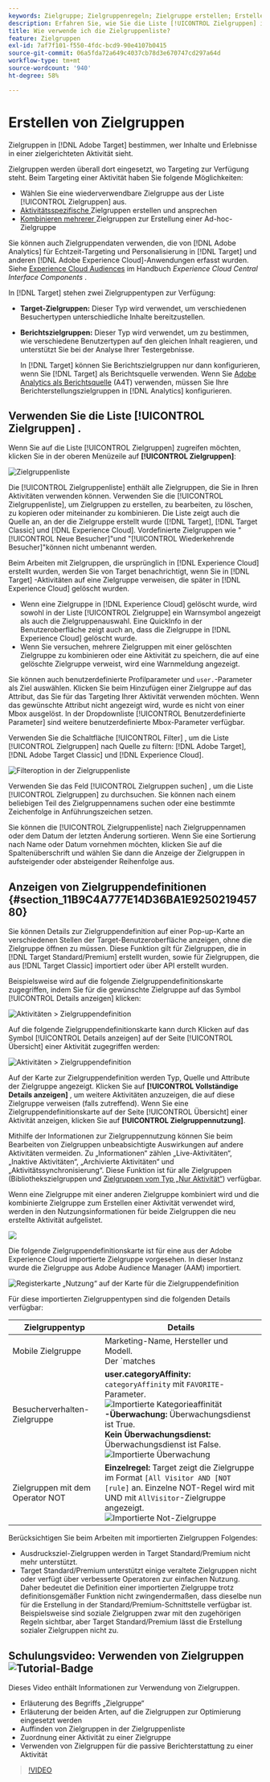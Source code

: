 ```yaml
---
keywords: Zielgruppe; Zielgruppenregeln; Zielgruppe erstellen; Erstellen von Zielgruppen; Zielgruppentargeting; Zielgruppenberichterstellung; Zielgruppenbericht; Segment; benutzerdefinierte Profilparameter; Zielgruppendefinition; Zielgruppenliste
description: Erfahren Sie, wie Sie die Liste [!UICONTROL Zielgruppen] in Adobe [!DNL Target] verwenden und wie Sie Zielgruppendefinitionskarten anzeigen, die Zielgruppendetails und Nutzungsinformationen enthalten.
title: Wie verwende ich die Zielgruppenliste?
feature: Zielgruppen
exl-id: 7af7f101-f550-4fdc-bcd9-90e4107b0415
source-git-commit: 06a5fda72a649c4037cb78d3e670747cd297a64d
workflow-type: tm+mt
source-wordcount: '940'
ht-degree: 58%

---
```


# Erstellen von Zielgruppen

Zielgruppen in [!DNL Adobe Target] bestimmen, wer Inhalte und Erlebnisse in einer zielgerichteten Aktivität sieht.

Zielgruppen werden überall dort eingesetzt, wo Targeting zur Verfügung steht. Beim Targeting einer Aktivität haben Sie folgende Möglichkeiten:

* Wählen Sie eine wiederverwendbare Zielgruppe aus der Liste [!UICONTROL Zielgruppen] aus.
* [Aktivitätsspezifische ](/help/c-target/creating-activity-only-audience.md) Zielgruppen erstellen und ansprechen
* [Kombinieren mehrerer ](/help/c-target/combining-multiple-audiences.md#concept_A7386F1EA4394BD2AB72399C225981E5) Zielgruppen zur Erstellung einer Ad-hoc-Zielgruppe

Sie können auch Zielgruppendaten verwenden, die von [!DNL Adobe Analytics] für Echtzeit-Targeting und Personalisierung in [!DNL Target] und anderen [!DNL Adobe Experience Cloud]-Anwendungen erfasst wurden. Siehe [Experience Cloud Audiences](https://experienceleague.adobe.com/docs/core-services/interface/audiences/audience-library.html?lang=de) im Handbuch *Experience Cloud Central Interface Components* .

In [!DNL Target] stehen zwei Zielgruppentypen zur Verfügung:

* **Target-Zielgruppen:** Dieser Typ wird verwendet, um verschiedenen Besuchertypen unterschiedliche Inhalte bereitzustellen.
* **Berichtszielgruppen:** Dieser Typ wird verwendet, um zu bestimmen, wie verschiedene Benutzertypen auf den gleichen Inhalt reagieren, und unterstützt Sie bei der Analyse Ihrer Testergebnisse.

   In [!DNL Target] können Sie Berichtszielgruppen nur dann konfigurieren, wenn Sie [!DNL Target] als Berichtsquelle verwenden. Wenn Sie [ Adobe Analytics als Berichtsquelle](/help/c-integrating-target-with-mac/a4t/a4t.md) (A4T) verwenden, müssen Sie Ihre Berichterstellungszielgruppen in [!DNL Analytics] konfigurieren.

## Verwenden Sie die Liste [!UICONTROL Zielgruppen] .

Wenn Sie auf die Liste [!UICONTROL Zielgruppen] zugreifen möchten, klicken Sie in der oberen Menüzeile auf **[!UICONTROL Zielgruppen]**:

![Zielgruppenliste](/help/c-target/c-audiences/assets/audiences_list.png)

Die [!UICONTROL Zielgruppenliste] enthält alle Zielgruppen, die Sie in Ihren Aktivitäten verwenden können. Verwenden Sie die [!UICONTROL Zielgruppenliste], um Zielgruppen zu erstellen, zu bearbeiten, zu löschen, zu kopieren oder miteinander zu kombinieren. Die Liste zeigt auch die Quelle an, an der die Zielgruppe erstellt wurde ([!DNL Target], [!DNL Target Classic] und [!DNL Experience Cloud]. Vordefinierte Zielgruppen wie &quot;[!UICONTROL Neue Besucher]&quot;und &quot;[!UICONTROL Wiederkehrende Besucher]&quot;können nicht umbenannt werden.

Beim Arbeiten mit Zielgruppen, die ursprünglich in [!DNL Experience Cloud] erstellt wurden, werden Sie von Target benachrichtigt, wenn Sie in [!DNL Target] -Aktivitäten auf eine Zielgruppe verweisen, die später in [!DNL Experience Cloud] gelöscht wurden.

* Wenn eine Zielgruppe in [!DNL Experience Cloud] gelöscht wurde, wird sowohl in der Liste [!UICONTROL Zielgruppe] ein Warnsymbol angezeigt als auch die Zielgruppenauswahl. Eine QuickInfo in der Benutzeroberfläche zeigt auch an, dass die Zielgruppe in [!DNL Experience Cloud] gelöscht wurde.
* Wenn Sie versuchen, mehrere Zielgruppen mit einer gelöschten Zielgruppe zu kombinieren oder eine Aktivität zu speichern, die auf eine gelöschte Zielgruppe verweist, wird eine Warnmeldung angezeigt.

Sie können auch benutzerdefinierte Profilparameter und `user.`-Parameter als Ziel auswählen. Klicken Sie beim Hinzufügen einer Zielgruppe auf das Attribut, das Sie für das Targeting Ihrer Aktivität verwenden möchten. Wenn das gewünschte Attribut nicht angezeigt wird, wurde es nicht von einer Mbox ausgelöst. In der Dropdownliste [!UICONTROL Benutzerdefinierte Parameter] sind weitere benutzerdefinierte Mbox-Parameter verfügbar.

Verwenden Sie die Schaltfläche [!UICONTROL Filter] , um die Liste [!UICONTROL Zielgruppen] nach Quelle zu filtern: [!DNL Adobe Target], [!DNL Adobe Target Classic] und [!DNL Experience Cloud].

![Filteroption in der   Zielgruppenliste](/help/c-target/c-audiences/assets/filters.png)

Verwenden Sie das Feld [!UICONTROL Zielgruppen suchen] , um die Liste [!UICONTROL Zielgruppen] zu durchsuchen. Sie können nach einem beliebigen Teil des Zielgruppennamens suchen oder eine bestimmte Zeichenfolge in Anführungszeichen setzen.

Sie können die [!UICONTROL Zielgruppenliste] nach Zielgruppennamen oder dem Datum der letzten Änderung sortieren. Wenn Sie eine Sortierung nach Name oder Datum vornehmen möchten, klicken Sie auf die Spaltenüberschrift und wählen Sie dann die Anzeige der Zielgruppen in aufsteigender oder absteigender Reihenfolge aus.

## Anzeigen von Zielgruppendefinitionen {#section_11B9C4A777E14D36BA1E925021945780}

Sie können Details zur Zielgruppendefinition auf einer Pop-up-Karte an verschiedenen Stellen der Target-Benutzeroberfläche anzeigen, ohne die Zielgruppe öffnen zu müssen. Diese Funktion gilt für Zielgruppen, die in [!DNL Target Standard/Premium] erstellt wurden, sowie für Zielgruppen, die aus [!DNL Target Classic] importiert oder über API erstellt wurden.

Beispielsweise wird auf die folgende Zielgruppendefinitionskarte zugegriffen, indem Sie für die gewünschte Zielgruppe auf das Symbol [!UICONTROL Details anzeigen] klicken:

![Aktivitäten > Zielgruppendefinition](assets/audience_definition_list.png)

Auf die folgende Zielgruppendefinitionskarte kann durch Klicken auf das Symbol [!UICONTROL Details anzeigen] auf der Seite [!UICONTROL Übersicht] einer Aktivität zugegriffen werden:

![Aktivitäten > Zielgruppendefinition](/help/c-target/c-audiences/assets/view-details-activity-overview.png)

Auf der Karte zur Zielgruppendefinition werden Typ, Quelle und Attribute der Zielgruppe angezeigt. Klicken Sie auf **[!UICONTROL Vollständige Details anzeigen]** , um weitere Aktivitäten anzuzeigen, die auf diese Zielgruppe verweisen (falls zutreffend). Wenn Sie eine Zielgruppendefinitionskarte auf der Seite [!UICONTROL Übersicht] einer Aktivität anzeigen, klicken Sie auf **[!UICONTROL Zielgruppennutzung]**.

Mithilfe der Informationen zur Zielgruppennutzung können Sie beim Bearbeiten von Zielgruppen unbeabsichtigte Auswirkungen auf andere Aktivitäten vermeiden. Zu „Informationen“ zählen „Live-Aktivitäten“, „Inaktive Aktivitäten“, „Archivierte Aktivitäten“ und „Aktivitätssynchronisierung“. Diese Funktion ist für alle Zielgruppen (Bibliothekszielgruppen und  [Zielgruppen vom Typ „Nur Aktivität“](/help/c-target/creating-activity-only-audience.md#concept_A6BADCF530ED4AE1852E677FEBE68483)) verfügbar.

Wenn eine Zielgruppe mit einer anderen Zielgruppe kombiniert wird und die kombinierte Zielgruppe zum Erstellen einer Aktivität verwendet wird, werden in den Nutzungsinformationen für beide Zielgruppen die neu erstellte Aktivität aufgelistet.

![](assets/audience_definition_list_usage.png)

Die folgende Zielgruppendefinitionskarte ist für eine aus der Adobe Experience Cloud importierte Zielgruppe vorgesehen. In dieser Instanz wurde die Zielgruppe aus Adobe Audience Manager (AAM) importiert.

![Registerkarte „Nutzung“ auf der Karte für die Zielgruppendefinition](assets/audience_definition_mc.png)

Für diese importierten Zielgruppentypen sind die folgenden Details verfügbar:

| Zielgruppentyp | Details |
|--- |--- |
| Mobile Zielgruppe | Marketing-Name, Hersteller und Modell.<br>Der `matches | does not match`-Operator wird anstelle `equals | does not equal`<br>![ der Importierten Mobilen Zielgruppe](/help/c-target/c-audiences/assets/imported_mobile_audience.png) angezeigt. |
| Besucherverhalten-Zielgruppe | **user.categoryAffinity:** `categoryAffinity` mit `FAVORITE`-Parameter.<br>![Importierte Kategorieaffinität ](/help/c-target/c-audiences/assets/imported_category_affinity.png)<br>**-Überwachung:** Überwachungsdienst ist True.<br>**Kein Überwachungsdienst:**&#x200B;Überwachungsdienst ist False.<br>![Importierte Überwachung](/help/c-target/c-audiences/assets/imported_monitoring.png) |
| Zielgruppen mit dem Operator NOT | **Einzelregel:** Target zeigt die Zielgruppe im Format `[All Visitor AND [NOT [rule]` an. Einzelne NOT-Regel wird mit UND mit `AllVisitor`-Zielgruppe angezeigt.<br>![Importierte Not-Zielgruppe](/help/c-target/c-audiences/assets/imported_not_audience.png) |

Berücksichtigen Sie beim Arbeiten mit importierten Zielgruppen Folgendes:

* Ausdrucksziel-Zielgruppen werden in Target Standard/Premium nicht mehr unterstützt.
* Target Standard/Premium unterstützt einige veraltete Zielgruppen nicht oder verfügt über verbesserte Operatoren zur einfachen Nutzung. Daher bedeutet die Definition einer importierten Zielgruppe trotz definitionsgemäßer Funktion nicht zwingendermaßen, dass dieselbe nun für die Erstellung in der Standard/Premium-Schnittstelle verfügbar ist. Beispielsweise sind soziale Zielgruppen zwar mit den zugehörigen Regeln sichtbar, aber Target Standard/Premium lässt die Erstellung sozialer Zielgruppen nicht zu.

## Schulungsvideo: Verwenden von Zielgruppen ![Tutorial-Badge](/help/assets/tutorial.png)

Dieses Video enthält Informationen zur Verwendung von Zielgruppen.

* Erläuterung des Begriffs „Zielgruppe“
* Erläuterung der beiden Arten, auf die Zielgruppen zur Optimierung eingesetzt werden
* Auffinden von Zielgruppen in der Zielgruppenliste
* Zuordnung einer Aktivität zu einer Zielgruppe
* Verwenden von Zielgruppen für die passive Berichterstattung zu einer Aktivität

>[!VIDEO](https://video.tv.adobe.com/v/17398)
